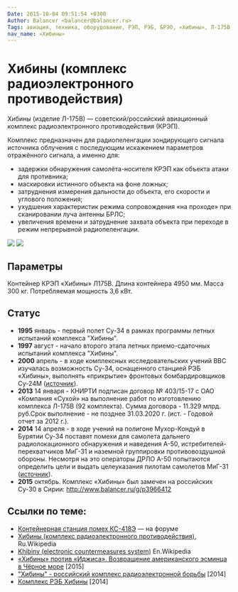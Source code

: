 ```yaml
---
Date: 2015-10-04 09:51:54 +0300
Author: Balancer <balancer@balancer.ru>
Tags: авиация, техника, оборудование, РЭП, РЭБ, БРЭО, «Хибины», Л-175В, Л175В, КС-418Э
nav_name: «Хибины»
---
```


# Хибины (комплекс радиоэлектронного противодействия)

Хибины (изделие Л-175В) — советский/российский авиационный комплекс
радиоэлектронного противодействия (КРЭП).

Комплекс предназначен для радиопеленгации зондирующего сигнала источника
облучения с последующим искажением параметров отражённого сигнала, а
именно для:

* задержки обнаружения самолёта-носителя КРЭП как объекта атаки для противника;
* маскировки истинного объекта на фоне ложных;
* затруднения измерения дальности до объекта, его скорости и углового положения;
* ухудшения характеристик режима сопровождения «на проходе» при сканировании луча антенны БРЛС;
* увеличения времени и затруднение захвата объекта при переходе в режим непрерывной радиопеленгации.

![](http://www.airbase.ru/cache/hangar/russia/equipment/ecm/msp418k/640x640/IMG_2466_1024.JPG)
![](http://www.airbase.ru/cache/hangar/russia/equipment/ecm/msp418k/640x640/IMG_2468_1024.JPG)

## Параметры

Контейнер КРЭП «Хибины» Л175В. Длина контейнера 4950 мм. Масса 300 кг. Потребляемая мощность 3,6 кВт.

## Статус

* **1995** январь - первый полет Су-34 в рамках программы летных испытаний комплекса "Хибины".
* **1997** август - начало второго этапа летных приемо-сдаточных испытаний комплекса "Хибины".
* **2000** апрель - в ходе комплексных исследовательских учений ВВС изучалась возможность Су-34, оснащенного станцией РЭБ «Хибины», выполнять «прикрытие» фронтовых бомбардировщиков Су-24М ([источник](http://www.milrus.com/vvs/su34/text.shtml)).
* **2013** 14 января - КНИРТИ подписан договор № 403/15-17 с ОАО «Компания «Сухой» на  выполнение работ по изготовлению комплекса Л-175В (92 комплекта). Сумма договора - 11.329 млрд. руб.Срок выполнение - не позднее 31.03.2020 г. (ист. - Годовой отчет за 2012 г.).
* **2014** 14 апреля - в ходе учений на полигоне Мухор-Кондуй в Бурятии Су-34 поставят помехи для самолета дальнего радиолокационного обнаружения и наведения А-50, истребителей-перехватчиков МиГ-31 и наземной группировки противовоздушной обороны. Несмотря на это операторы ДРЛО А-50 попытаются определить цели и выдать целеуказания пилотам самолетов МиГ-31 ([источник](http://itar-tass.com/sibir-news/1118910)).
* **2015** октябрь. Комплекс «Хибины» был замечен на российских Су-30 в Сирии: http://www.balancer.ru/g/p3966412

## Ссылки по теме:

* [Контейнерная станция помех КС-418Э](http://forums.airbase.ru/2014/01/t32612--kontejnernaya-stantsiya-pomekh-ks-418e.3103.html) — на форуме
* [Хибины (комплекс радиоэлектронного противодействия)](https://ru.wikipedia.org/wiki/Хибины_%28комплекс_радиоэлектронного_противодействия%29), Ru.Wikipedia
* [Khibiny (electronic countermeasures system)](https://en.wikipedia.org/wiki/Khibiny_%28electronic_countermeasures_system%29) En.Wikipedia
* [«Хибины» против «Иджиса». Возвращение американского эсминца в Чёрное море](http://topwar.ru/page,1,2,70310-hibiny-protiv-idzhisa-vozvraschenie-amerikanskogo-esminca-v-chernoe-more.html) [2015]
* ["Хибины" - российский комплекс радиоэлектронной борьбы](http://www.arms-expo.ru/news/science/khibiny_rossiyskiy_kompleks_radioelektronnoy_borby/) [2014]
* [Комплекс РЭБ Хибины](http://militaryrussia.ru/blog/topic-802.html) [2014]
